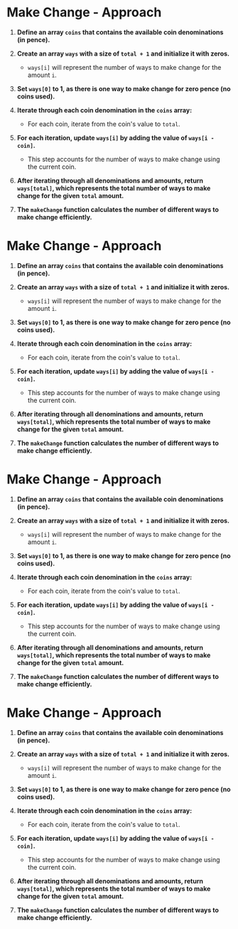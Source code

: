 # Make Change - Approach

1. **Define an array `coins` that contains the available coin denominations (in pence).**

2. **Create an array `ways` with a size of `total + 1` and initialize it with zeros.**
   - `ways[i]` will represent the number of ways to make change for the amount `i`.

3. **Set `ways[0]` to 1, as there is one way to make change for zero pence (no coins used).**

4. **Iterate through each coin denomination in the `coins` array:**
   - For each coin, iterate from the coin's value to `total`.

5. **For each iteration, update `ways[i]` by adding the value of `ways[i - coin]`.**
   - This step accounts for the number of ways to make change using the current coin.

6. **After iterating through all denominations and amounts, return `ways[total]`, which represents the total number of ways to make change for the given `total` amount.**

7. **The `makeChange` function calculates the number of different ways to make change efficiently.**
# Make Change - Approach

1. **Define an array `coins` that contains the available coin denominations (in pence).**

2. **Create an array `ways` with a size of `total + 1` and initialize it with zeros.**
   - `ways[i]` will represent the number of ways to make change for the amount `i`.

3. **Set `ways[0]` to 1, as there is one way to make change for zero pence (no coins used).**

4. **Iterate through each coin denomination in the `coins` array:**
   - For each coin, iterate from the coin's value to `total`.

5. **For each iteration, update `ways[i]` by adding the value of `ways[i - coin]`.**
   - This step accounts for the number of ways to make change using the current coin.

6. **After iterating through all denominations and amounts, return `ways[total]`, which represents the total number of ways to make change for the given `total` amount.**

7. **The `makeChange` function calculates the number of different ways to make change efficiently.**
# Make Change - Approach

1. **Define an array `coins` that contains the available coin denominations (in pence).**

2. **Create an array `ways` with a size of `total + 1` and initialize it with zeros.**
   - `ways[i]` will represent the number of ways to make change for the amount `i`.

3. **Set `ways[0]` to 1, as there is one way to make change for zero pence (no coins used).**

4. **Iterate through each coin denomination in the `coins` array:**
   - For each coin, iterate from the coin's value to `total`.

5. **For each iteration, update `ways[i]` by adding the value of `ways[i - coin]`.**
   - This step accounts for the number of ways to make change using the current coin.

6. **After iterating through all denominations and amounts, return `ways[total]`, which represents the total number of ways to make change for the given `total` amount.**

7. **The `makeChange` function calculates the number of different ways to make change efficiently.**
# Make Change - Approach

1. **Define an array `coins` that contains the available coin denominations (in pence).**

2. **Create an array `ways` with a size of `total + 1` and initialize it with zeros.**
   - `ways[i]` will represent the number of ways to make change for the amount `i`.

3. **Set `ways[0]` to 1, as there is one way to make change for zero pence (no coins used).**

4. **Iterate through each coin denomination in the `coins` array:**
   - For each coin, iterate from the coin's value to `total`.

5. **For each iteration, update `ways[i]` by adding the value of `ways[i - coin]`.**
   - This step accounts for the number of ways to make change using the current coin.

6. **After iterating through all denominations and amounts, return `ways[total]`, which represents the total number of ways to make change for the given `total` amount.**

7. **The `makeChange` function calculates the number of different ways to make change efficiently.**
